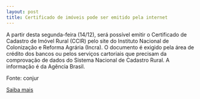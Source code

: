 ```yaml
---
layout: post
title: Certificado de imóveis pode ser emitido pela internet
---
```

<p>A partir desta segunda-feira (14/12), será possível emitir o Certificado de Cadastro de Imóvel Rural (CCIR) pelo site do Instituto Nacional de Colonização e Reforma Agrária (Incra). O documento é exigido pela área de crédito dos bancos ou pelos serviços cartoriais que precisam da comprovação de dados do Sistema Nacional de Cadastro Rural. A informação é da Agência Brasil.</p><p>Fonte: conjur</p><p><a href="http://www.conjur.com.br/2009-dez-14/certificado-cadastro-imovel-rural-emitido-internet" target="_blank">Saiba mais </a></p>
